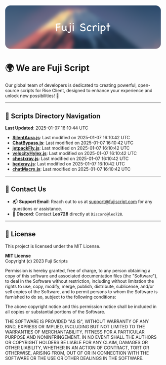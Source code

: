 ![Banner](.github/b.webp)

# 🌍 **We are Fuji Script**

Our global team of developers is dedicated to creating powerful, open-source scripts for Rise Client, designed to enhance your experience and unlock new possibilities! 🌟

---
<!-- SCRIPTS_NAVIGATION_START -->
## 📂 **Scripts Directory Navigation**

**Last Updated**: 2025-01-07 16:10:44 UTC

- **[SilentAura.js](scripts/SilentAura.js)**: Last modified on 2025-01-07 16:10:42 UTC
- **[ChatBypass.js](scripts/ChatBypass.js)**: Last modified on 2025-01-07 16:10:42 UTC
- **[jetpackFly.js](scripts/jetpackFly.js)**: Last modified on 2025-01-07 16:10:42 UTC
- **[velocityHylex.js](scripts/velocityHylex.js)**: Last modified on 2025-01-07 16:10:42 UTC
- **[chestxray.js](scripts/chestxray.js)**: Last modified on 2025-01-07 16:10:42 UTC
- **[bedxray.js](scripts/bedxray.js)**: Last modified on 2025-01-07 16:10:42 UTC
- **[chatMacro.js](scripts/chatMacro.js)**: Last modified on 2025-01-07 16:10:42 UTC

<!-- SCRIPTS_NAVIGATION_END -->

---

## 💬 **Contact Us**  
- 📬 **Support Email**: Reach out to us at [support@fujiscript.com](mailto:support@fujiscript.com) for any questions or assistance.  
- 💬 **Discord**: Contact **Leo728** directly at `Discord@leo728`.

---

## 📜 **License**

This project is licensed under the MIT License.  

**MIT License**  
Copyright (c) 2023 Fuji Scripts  

Permission is hereby granted, free of charge, to any person obtaining a copy of this software and associated documentation files (the "Software"), to deal in the Software without restriction, including without limitation the rights to use, copy, modify, merge, publish, distribute, sublicense, and/or sell copies of the Software, and to permit persons to whom the Software is furnished to do so, subject to the following conditions:  

The above copyright notice and this permission notice shall be included in all copies or substantial portions of the Software.  

THE SOFTWARE IS PROVIDED "AS IS", WITHOUT WARRANTY OF ANY KIND, EXPRESS OR IMPLIED, INCLUDING BUT NOT LIMITED TO THE WARRANTIES OF MERCHANTABILITY, FITNESS FOR A PARTICULAR PURPOSE AND NONINFRINGEMENT. IN NO EVENT SHALL THE AUTHORS OR COPYRIGHT HOLDERS BE LIABLE FOR ANY CLAIM, DAMAGES OR OTHER LIABILITY, WHETHER IN AN ACTION OF CONTRACT, TORT OR OTHERWISE, ARISING FROM, OUT OF OR IN CONNECTION WITH THE SOFTWARE OR THE USE OR OTHER DEALINGS IN THE SOFTWARE.  
